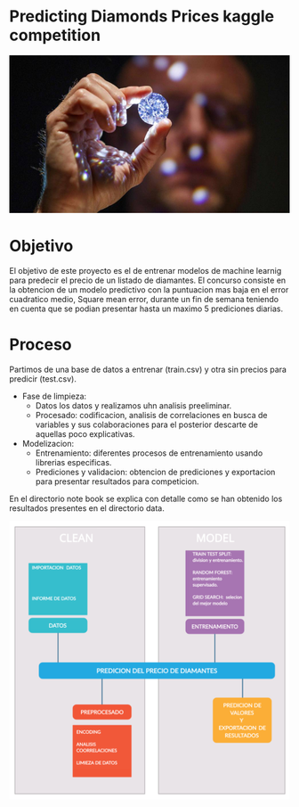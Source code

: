 # Predicting Diamonds Prices kaggle competition  

![portada](images/portada.jpg)

# Objetivo 
El objetivo de este proyecto es el de entrenar modelos de machine learnig para predecir el precio de un listado de diamantes. El concurso consiste en la obtencion de un modelo predictivo con la puntuacion mas baja en el error cuadratico medio, Square mean error, durante un fin de semana teniendo en cuenta que se podian presentar hasta un maximo 5 prediciones diarias. 

# Proceso 
Partimos de una base de datos a entrenar (train.csv) y otra sin precios para predicir (test.csv).  
- Fase de limpieza: 
  -  Datos los datos y realizamos uhn analisis preeliminar. 
  -  Procesado: codificacion, analisis de correlaciones en busca de variables  y sus colaboraciones para el posterior descarte de aquellas poco explicativas. 
- Modelizacion:
  - Entrenamiento: diferentes procesos de entrenamiento usando librerias especificas. 
  - Prediciones y validacion: obtencion de prediciones y exportacion para presentar resultados para competicion. 

En el directorio note book se explica con detalle como se han obtenido los resultados presentes en el directorio data. 


![slide](images/slide.png)


